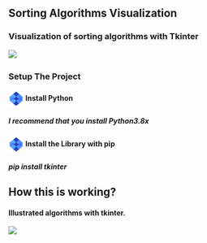 <h2> Sorting Algorithms Visualization </h2>
<h3> Visualization of sorting algorithms with Tkinter </h3>
<img src="https://i.imgur.com/qHAcfhX.gif">
<h3> Setup The Project </h3>
<h4><img align="center" src="https://raw.githubusercontent.com/efecanxrd/efecanxrd/main/images/xe.gif" width="30"> Install Python <h4>
<h5>I recommend that you install Python3.8x </h5>
<h4><img align="center" src="https://raw.githubusercontent.com/efecanxrd/efecanxrd/main/images/xe.gif" width="30"> Install the Library with pip </h4>
 <h5>pip install tkinter </h5>
<h2> How this is working? </h2>
  <h4>Illustrated algorithms with tkinter. </h4>
<img src="https://im5.ezgif.com/tmp/ezgif-5-e79796642b.gif">
